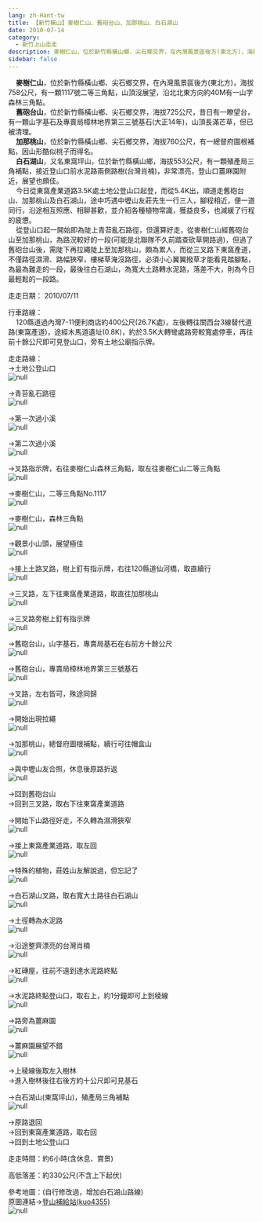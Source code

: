 ```yaml
---
lang: zh-Hant-tw
title: 【新竹橫山】麥樹仁山、舊砲台山、加那桃山、白石湖山
date: 2010-07-14
category: 
  - 新竹上山走走
description: 麥樹仁山，位於新竹縣橫山鄉、尖石鄉交界，在內灣風景區後方(東北方)，海拔758公尺，有一顆1117號二等三角點，山頂沒展望，沿北北東方向約40M有一山字森林三角點。 舊砲台山，位於新竹縣橫山鄉、尖石鄉交界，海拔725公尺，昔日有一瞭望台，有一顆山字基石及專賣局樟林地界第三三號基石(大正14年)，山頂長滿芒草，但已被清理。 加那桃山，位於新竹縣橫山鄉、尖石鄉交界，海拔760公尺，有一總督府圖根補點，因山形酷似桃子而得名。 白石湖山，又名東窩坪山，位於新竹縣橫山鄉，海拔553公尺，有一顆殖產局三角補點，接近登山口前水泥路兩側路樹(台灣肖楠)，非常漂亮，登山口薑麻園附近，展望也頗佳。 今日從東窩產業道路3.5K處土地公登山口起登，而從5.4K出，順道走舊砲台山、加那桃山及白石湖山，途中巧遇中壢山友莊先生一行三人，腳程相近，便一道同行，沿途相互照應、相聊甚歡，並介紹各種植物常識，獲益良多，也減緩了行程的疲憊。 從登山口起一開始即為陡上青苔亂石路徑，但還算好走，從麥樹仁山經舊砲台山至加那桃山，為路況較好的一段(可能是北聯隊不久前踏查砍草開路過)，但過了舊砲台山後，需陡下再拉繩陡上至加那桃山，頗為累人，而從三叉路下東窩產道，不僅路徑濕滑、路幅狹窄，樓梯草淹沒路徑，必須小心翼翼撥草才能看見踏腳點，為最為難走的一段，最後往白石湖山，為寬大土路轉水泥路，落差不大，則為今日最輕鬆的一段路。
sidebar: false
---
```


    **麥樹仁山**，位於新竹縣橫山鄉、尖石鄉交界，在內灣風景區後方(東北方)，海拔758公尺，有一顆1117號二等三角點，山頂沒展望，沿北北東方向約40M有一山字森林三角點。  
    **舊砲台山**，位於新竹縣橫山鄉、尖石鄉交界，海拔725公尺，昔日有一瞭望台，有一顆山字基石及專賣局樟林地界第三三號基石(大正14年)，山頂長滿芒草，但已被清理。  
    **加那桃山**，位於新竹縣橫山鄉、尖石鄉交界，海拔760公尺，有一總督府圖根補點，因山形酷似桃子而得名。  
    **白石湖山**，又名東窩坪山，位於新竹縣橫山鄉，海拔553公尺，有一顆殖產局三角補點，接近登山口前水泥路兩側路樹(台灣肖楠)，非常漂亮，登山口薑麻園附近，展望也頗佳。  
    今日從東窩產業道路3.5K處土地公登山口起登，而從5.4K出，順道走舊砲台山、加那桃山及白石湖山，途中巧遇中壢山友莊先生一行三人，腳程相近，便一道同行，沿途相互照應、相聊甚歡，並介紹各種植物常識，獲益良多，也減緩了行程的疲憊。  
    從登山口起一開始即為陡上青苔亂石路徑，但還算好走，從麥樹仁山經舊砲台山至加那桃山，為路況較好的一段(可能是北聯隊不久前踏查砍草開路過)，但過了舊砲台山後，需陡下再拉繩陡上至加那桃山，頗為累人，而從三叉路下東窩產道，不僅路徑濕滑、路幅狹窄，樓梯草淹沒路徑，必須小心翼翼撥草才能看見踏腳點，為最為難走的一段，最後往白石湖山，為寬大土路轉水泥路，落差不大，則為今日最輕鬆的一段路。

走走日期： 2010/07/11

行車路線：  
    120縣道過內灣7-11便利商店約400公尺(26.7K處)，左後轉往關西台3線替代道路(東窩產道)，途經木馬道遺址(0.8K)，約於3.5K大轉彎處路旁較寬處停車，再往前十餘公尺即可見登山口，旁有土地公廟指示牌。

走走路線：  
→土地公登山口  
![null](image/158757097_l.jpg)

→青苔亂石路徑  
![null](image/158757101_l.jpg)

→第一次過小溪  
![null](image/158757103_l.jpg)

→第二次過小溪  
![null](image/158757108_l.jpg)

→叉路指示牌，右往麥樹仁山森林三角點，取左往麥樹仁山二等三角點  
![null](image/158757110_l.jpg)

→麥樹仁山，二等三角點No.1117  
![null](image/158757114_l.jpg)

→麥樹仁山，森林三角點  
![null](image/158757116_l.jpg)

→觀景小山頭，展望極佳  
![null](image/158757122_l.jpg)

→接上土路叉路，樹上釘有指示牌，右往120縣道仙河橋，取直續行  
![null](image/158757126_l.jpg)

→三叉路，左下往東窩產業道路，取直往加那桃山  
![null](image/158757132_l.jpg)

→三叉路旁樹上釘有指示牌  
![null](image/158757135_l.jpg)

→舊砲台山，山字基石，專賣局基石在右前方十餘公尺  
![null](image/158757137_l.jpg)

→舊砲台山，專賣局樟林地界第三三號基石  
![null](image/158757141_l.jpg)

→叉路，左右皆可，殊途同歸  
![null](image/158757145_l.jpg)

→開始出現拉繩  
![null](image/158757148_l.jpg)

→加那桃山，總督府圖根補點，續行可往帽盒山  
![null](image/158757152_l.jpg)

→與中壢山友合照，休息後原路折返  
![null](image/158757156_l.jpg)

→回到舊砲台山  
→回到三叉路，取右下往東窩產業道路  
  
→開始下山路徑好走，不久轉為濕滑狹窄  
![null](image/158757161_l.jpg)

→接上東窩產業道路，取左回  
![null](image/158757166_l.jpg)

→特殊的植物，莊姓山友解說過，但忘記了  
![null](image/158757171_l.jpg)

→白石湖山叉路，取右寬大土路往白石湖山  
![null](image/158757177_l.jpg)

→土徑轉為水泥路  
![null](image/158757183_l.jpg)

→沿途整齊漂亮的台灣肖楠  
![null](image/158757190_l.jpg)

→紅磚屋，往前不遠到達水泥路終點  
![null](image/158757195_l.jpg)

→水泥路終點登山口，取右上，約1分鐘即可上到稜線  
![null](image/158757200_l.jpg)

→路旁為薑麻園  
![null](image/158757206_l.jpg)

→薑麻園展望不錯  
![null](image/158757093_l.jpg)

→上稜線後取左入樹林  
→進入樹林後往右後方約十公尺即可見基石  
  
→白石湖山(東窩坪山)，殖產局三角補點  
![null](image/158757212_l.jpg)

→原路退回  
→回到東窩產業道路，取右回  
→回到土地公登山口

走走時間：約6小時(含休息、賞景)

高低落差：約330公尺(不含上下起伏)

參考地圖：(自行修改過，增加白石湖山路線)  
原圖連結→[登山補給站(kuo4355)](http://www.keepon.com.tw/ActiveSite/Article/One.asp?ArticleID=31536)  
![null](image/158757396_l.jpg)